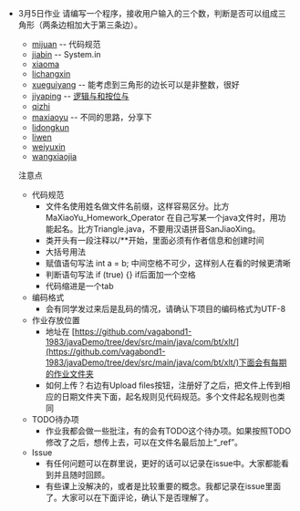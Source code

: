 - 3月5日作业
    请编写一个程序，接收用户输入的三个数，判断是否可以组成三角形（两条边相加大于第三条边）。
    - [mijuan](src/main/java/com/bt/xlt/homework0305/MiJuanHomeworkOperator.java) -- 代码规范
    - [jiabin](src/main/java/com/bt/xlt/homework0305/JiaBinPanDuanSanJiaoXing.java) -- System.in
    - [xiaoma](src/main/java/com/bt/xlt/homework0305/XiaoMa.java)
    - [lichangxin](src/main/java/com/bt/xlt/homework0305/LiChangXin.java)
    - [xueguiyang](src/main/java/com/bt/xlt/homework0305/XueGuiYang.java) -- 能考虑到三角形的边长可以是非整数，很好
    - [jiyaping](src/main/java/com/bt/xlt/homework0305/JiYaPingHomework_operator.java) -- [逻辑与和按位与](https://github.com/vagabond1-1983/javaDemo/issues/9)
    - [qizhi](src/main/java/com/bt/xlt/homework0305/QiZhiTriangle.java)
    - [maxiaoyu](src/main/java/com/bt/xlt/homework0305/MaXiaoYu.java) -- 不同的思路，分享下
    - [lidongkun](src/main/java/com/bt/xlt/homework0305/LiDongKunHomework_operator.java)
    - [liwen](src/main/java/com/bt/xlt/homework0305/LiWenHomework_operator.java)
    - [weiyuxin](src/main/java/com/bt/xlt/homework0305/WeiYuXinHomeWorkTest.java)
    - [wangxiaojia](src/main/java/com/bt/xlt/homework0305/WangXiaoJia.java)

    注意点
    - 代码规范
        - 文件名使用姓名做文件名前缀，这样容易区分。比方MaXiaoYu_Homework_Operator
            在自己写某一个java文件时，用功能起名。比方Triangle.java，不要用汉语拼音SanJiaoXing。
        - 类开头有一段注释以/**开始，里面必须有作者信息和创建时间
        - 大括号用法
        - 赋值语句写法 int a = b; 中间空格不可少，这样别人在看的时候更清晰
        - 判断语句写法 if (true) {}   if后面加一个空格
        - 代码缩进是一个tab
     - 编码格式
        - 会有同学发过来后是乱码的情况，请确认下项目的编码格式为UTF-8
     - 作业存放位置
        - 地址在 [https://github.com/vagabond1-1983/javaDemo/tree/dev/src/main/java/com/bt/xlt/](https://github.com/vagabond1-1983/javaDemo/tree/dev/src/main/java/com/bt/xlt/)下面会有每期的作业文件夹
        - 如何上传？右边有Upload files按钮，注册好了之后，把文件上传到相应的日期文件夹下面，起名规则见代码规范。多个文件起名规则也类同
     - TODO待办项
        - 作业我都会做一些批注，有的会有TODO这个待办项。如果按照TODO修改了之后，想传上去，可以在文件名最后加上“_ref”。
     - Issue
        - 有任何问题可以在群里说，更好的话可以记录在issue中。大家都能看到并且随时回顾。
        - 有些课上没解决的，或者是比较重要的概念。我都记录在issue里面了。大家可以在下面评论，确认下是否理解了。